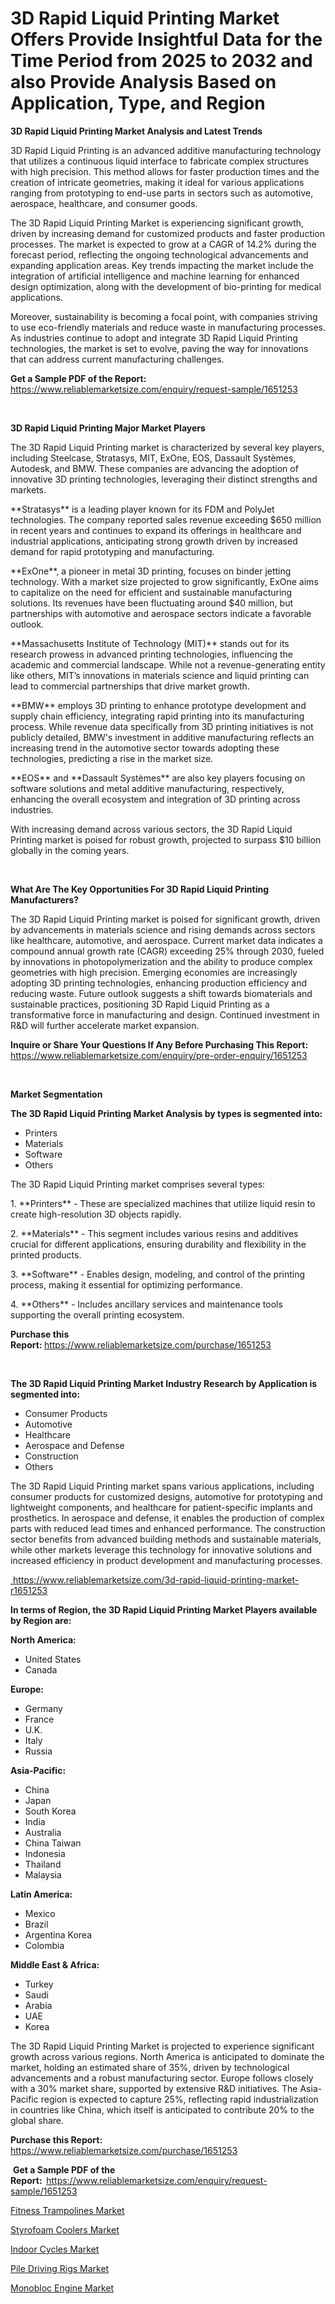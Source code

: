 <p><h1>3D Rapid Liquid Printing Market Offers Provide Insightful Data for the Time Period from 2025 to 2032 and also Provide Analysis Based on Application, Type, and Region</h1></p><p><strong>3D Rapid Liquid Printing Market Analysis and Latest Trends</strong></p>
<p><p>3D Rapid Liquid Printing is an advanced additive manufacturing technology that utilizes a continuous liquid interface to fabricate complex structures with high precision. This method allows for faster production times and the creation of intricate geometries, making it ideal for various applications ranging from prototyping to end-use parts in sectors such as automotive, aerospace, healthcare, and consumer goods.</p><p>The 3D Rapid Liquid Printing Market is experiencing significant growth, driven by increasing demand for customized products and faster production processes. The market is expected to grow at a CAGR of 14.2% during the forecast period, reflecting the ongoing technological advancements and expanding application areas. Key trends impacting the market include the integration of artificial intelligence and machine learning for enhanced design optimization, along with the development of bio-printing for medical applications.</p><p>Moreover, sustainability is becoming a focal point, with companies striving to use eco-friendly materials and reduce waste in manufacturing processes. As industries continue to adopt and integrate 3D Rapid Liquid Printing technologies, the market is set to evolve, paving the way for innovations that can address current manufacturing challenges.</p></p>
<p><strong>Get a Sample PDF of the Report:&nbsp;</strong> <a href="https://www.reliablemarketsize.com/enquiry/request-sample/1651253?utm_campaign=3494&utm_medium=2&utm_source=Github&utm_content=ia&utm_term=23032025&utm_id=3d-rapid-liquid-printing">https://www.reliablemarketsize.com/enquiry/request-sample/1651253</a></p>
<p>&nbsp;</p>
<p><strong>3D Rapid Liquid Printing Major Market Players</strong></p>
<p><p>The 3D Rapid Liquid Printing market is characterized by several key players, including Steelcase, Stratasys, MIT, ExOne, EOS, Dassault Systèmes, Autodesk, and BMW. These companies are advancing the adoption of innovative 3D printing technologies, leveraging their distinct strengths and markets.</p><p>**Stratasys** is a leading player known for its FDM and PolyJet technologies. The company reported sales revenue exceeding $650 million in recent years and continues to expand its offerings in healthcare and industrial applications, anticipating strong growth driven by increased demand for rapid prototyping and manufacturing.</p><p>**ExOne**, a pioneer in metal 3D printing, focuses on binder jetting technology. With a market size projected to grow significantly, ExOne aims to capitalize on the need for efficient and sustainable manufacturing solutions. Its revenues have been fluctuating around $40 million, but partnerships with automotive and aerospace sectors indicate a favorable outlook.</p><p>**Massachusetts Institute of Technology (MIT)** stands out for its research prowess in advanced printing technologies, influencing the academic and commercial landscape. While not a revenue-generating entity like others, MIT’s innovations in materials science and liquid printing can lead to commercial partnerships that drive market growth.</p><p>**BMW** employs 3D printing to enhance prototype development and supply chain efficiency, integrating rapid printing into its manufacturing process. While revenue data specifically from 3D printing initiatives is not publicly detailed, BMW's investment in additive manufacturing reflects an increasing trend in the automotive sector towards adopting these technologies, predicting a rise in the market size.</p><p>**EOS** and **Dassault Systèmes** are also key players focusing on software solutions and metal additive manufacturing, respectively, enhancing the overall ecosystem and integration of 3D printing across industries.</p><p>With increasing demand across various sectors, the 3D Rapid Liquid Printing market is poised for robust growth, projected to surpass $10 billion globally in the coming years.</p></p>
<p>&nbsp;</p>
<p><strong>What Are The Key Opportunities For 3D Rapid Liquid Printing Manufacturers?</strong></p>
<p><p>The 3D Rapid Liquid Printing market is poised for significant growth, driven by advancements in materials science and rising demands across sectors like healthcare, automotive, and aerospace. Current market data indicates a compound annual growth rate (CAGR) exceeding 25% through 2030, fueled by innovations in photopolymerization and the ability to produce complex geometries with high precision. Emerging economies are increasingly adopting 3D printing technologies, enhancing production efficiency and reducing waste. Future outlook suggests a shift towards biomaterials and sustainable practices, positioning 3D Rapid Liquid Printing as a transformative force in manufacturing and design. Continued investment in R&D will further accelerate market expansion.</p></p>
<p><strong>Inquire or Share Your Questions If Any Before Purchasing This Report:</strong> <a href="https://www.reliablemarketsize.com/enquiry/pre-order-enquiry/1651253?utm_campaign=3494&utm_medium=2&utm_source=Github&utm_content=ia&utm_term=23032025&utm_id=3d-rapid-liquid-printing">https://www.reliablemarketsize.com/enquiry/pre-order-enquiry/1651253</a></p>
<p>&nbsp;</p>
<p><strong>Market Segmentation</strong></p>
<p><strong>The 3D Rapid Liquid Printing Market Analysis by types is segmented into:</strong></p>
<p><ul><li>Printers</li><li>Materials</li><li>Software</li><li>Others</li></ul></p>
<p><p>The 3D Rapid Liquid Printing market comprises several types: </p><p>1. **Printers** - These are specialized machines that utilize liquid resin to create high-resolution 3D objects rapidly. </p><p>2. **Materials** - This segment includes various resins and additives crucial for different applications, ensuring durability and flexibility in the printed products. </p><p>3. **Software** - Enables design, modeling, and control of the printing process, making it essential for optimizing performance. </p><p>4. **Others** - Includes ancillary services and maintenance tools supporting the overall printing ecosystem.</p></p>
<p><strong>Purchase this Report:&nbsp;</strong><a href="https://www.reliablemarketsize.com/purchase/1651253?utm_campaign=3494&utm_medium=2&utm_source=Github&utm_content=ia&utm_term=23032025&utm_id=3d-rapid-liquid-printing">https://www.reliablemarketsize.com/purchase/1651253</a></p>
<p>&nbsp;</p>
<p><strong>The 3D Rapid Liquid Printing Market Industry Research by Application is segmented into:</strong></p>
<p><ul><li>Consumer Products</li><li>Automotive</li><li>Healthcare</li><li>Aerospace and Defense</li><li>Construction</li><li>Others</li></ul></p>
<p><p>The 3D Rapid Liquid Printing market spans various applications, including consumer products for customized designs, automotive for prototyping and lightweight components, and healthcare for patient-specific implants and prosthetics. In aerospace and defense, it enables the production of complex parts with reduced lead times and enhanced performance. The construction sector benefits from advanced building methods and sustainable materials, while other markets leverage this technology for innovative solutions and increased efficiency in product development and manufacturing processes.</p></p>
<p><a href="https://www.reliablemarketsize.com/3d-rapid-liquid-printing-market-r1651253?utm_campaign=3494&utm_medium=2&utm_source=Github&utm_content=ia&utm_term=23032025&utm_id=3d-rapid-liquid-printing">&nbsp;https://www.reliablemarketsize.com/3d-rapid-liquid-printing-market-r1651253</a></p>
<p><strong>In terms of Region, the 3D Rapid Liquid Printing Market Players available by Region are:</strong></p>
<p>
    <p> <strong> North America: </strong>
        <ul>
            <li>United States</li>
            <li>Canada</li>
        </ul>
        </p> 
    <p> <strong> Europe: </strong>
        <ul>
            <li>Germany</li>
            <li>France</li>
            <li>U.K.</li>
            <li>Italy</li>
            <li>Russia</li>
        </ul>
        </p> 
    <p> <strong> Asia-Pacific: </strong>
        <ul>
            <li>China</li>
            <li>Japan</li>
            <li>South Korea</li>
            <li>India</li>
            <li>Australia</li>
            <li>China Taiwan</li>
            <li>Indonesia</li>
            <li>Thailand</li>
            <li>Malaysia</li>
        </ul>
        </p> 
    <p> <strong> Latin America: </strong>
        <ul>
            <li>Mexico</li>
            <li>Brazil</li>
            <li>Argentina Korea</li>
            <li>Colombia</li>
        </ul>
        </p> 
    <p> <strong> Middle East & Africa: </strong>
        <ul>
            <li>Turkey</li>
            <li>Saudi</li>
            <li>Arabia</li>
            <li>UAE</li>
            <li>Korea</li>
        </ul>
    </p>
    </p>
<p><p>The 3D Rapid Liquid Printing Market is projected to experience significant growth across various regions. North America is anticipated to dominate the market, holding an estimated share of 35%, driven by technological advancements and a robust manufacturing sector. Europe follows closely with a 30% market share, supported by extensive R&D initiatives. The Asia-Pacific region is expected to capture 25%, reflecting rapid industrialization in countries like China, which itself is anticipated to contribute 20% to the global share.</p></p>
<p><strong>Purchase this Report: </strong><a href="https://www.reliablemarketsize.com/purchase/1651253?utm_campaign=3494&utm_medium=2&utm_source=Github&utm_content=ia&utm_term=23032025&utm_id=3d-rapid-liquid-printing">https://www.reliablemarketsize.com/purchase/1651253</a></p>
<p>&nbsp;<strong>Get a Sample PDF of the Report:&nbsp;&nbsp;</strong><a href="https://www.reliablemarketsize.com/enquiry/request-sample/1651253?utm_campaign=3494&utm_medium=2&utm_source=Github&utm_content=ia&utm_term=23032025&utm_id=3d-rapid-liquid-printing">https://www.reliablemarketsize.com/enquiry/request-sample/1651253</a></p>
<p><strong></strong></p>
<p><p><a href="https://www.linkedin.com/pulse/fitness-trampolines-market-refracting-trends-consumer-behaviors-xcore?utm_campaign=3494&utm_medium=2&utm_source=Github&utm_content=ia&utm_term=23032025&utm_id=3d-rapid-liquid-printing">Fitness Trampolines Market</a></p><p><a href="https://www.linkedin.com/pulse/future-market-trends-styrofoam-coolers-forecasting-size-share-iaxhe?utm_campaign=3494&utm_medium=2&utm_source=Github&utm_content=ia&utm_term=23032025&utm_id=3d-rapid-liquid-printing">Styrofoam Coolers Market</a></p><p><a href="https://www.linkedin.com/pulse/future-trends-global-indoor-cycles-market-insights-analysis-snrae?utm_campaign=3494&utm_medium=2&utm_source=Github&utm_content=ia&utm_term=23032025&utm_id=3d-rapid-liquid-printing">Indoor Cycles Market</a></p><p><a href="https://www.linkedin.com/pulse/pile-driving-rigs-market-report-creating-business-strategies-vq8qe?utm_campaign=3494&utm_medium=2&utm_source=Github&utm_content=ia&utm_term=23032025&utm_id=3d-rapid-liquid-printing">Pile Driving Rigs Market</a></p><p><a href="https://www.linkedin.com/pulse/exploring-growth-opportunities-monobloc-engine-market-expected-8a18e?utm_campaign=3494&utm_medium=2&utm_source=Github&utm_content=ia&utm_term=23032025&utm_id=3d-rapid-liquid-printing">Monobloc Engine Market</a></p></p>